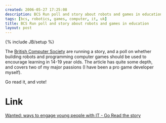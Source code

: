 ```yaml
---
created: 2006-05-27 17:25:08
description: BCS Run poll and story about robots and games in education
tags: [bcs, robotics, games, computer, it, uk]
title: BCS Run poll and story about robots and games in education
layout: post
---
```

{% include JB/setup %}

The <a href="http://www.bcs.org">British Computer Society</a> are running a story, and a poll on whether building robots and programming computer games should be used to encourage learning in 14-19 year olds. The article has quite some depth, and covers two of my major passions (I have been a pro game developer myself).
 
Go read it, and vote!

# Link
<a href="http://www.bcs.org/server.php?show=ConWebDoc.4427">Wanted: ways to engage young people with IT - Go Read the story</a>

